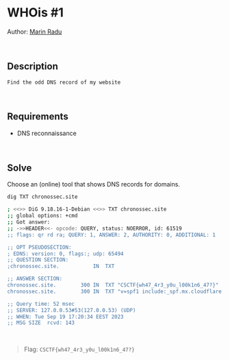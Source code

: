 # WHOis #1
Author: [Marin Radu](https://github.com/ChronosPK)

<br>

## Description
```
Find the odd DNS record of my website
```

<br>

## Requirements
- DNS reconnaissance

<br>

## Solve
Choose an (online) tool that shows DNS records for domains.

```bash
dig TXT chronossec.site

; <<>> DiG 9.18.16-1-Debian <<>> TXT chronossec.site
;; global options: +cmd
;; Got answer:
;; ->>HEADER<<- opcode: QUERY, status: NOERROR, id: 61519
;; flags: qr rd ra; QUERY: 1, ANSWER: 2, AUTHORITY: 0, ADDITIONAL: 1

;; OPT PSEUDOSECTION:
; EDNS: version: 0, flags:; udp: 65494
;; QUESTION SECTION:
;chronossec.site.			IN	TXT

;; ANSWER SECTION:
chronossec.site.		300	IN	TXT	"CSCTF{wh47_4r3_y0u_l00k1n6_47?}"
chronossec.site.		300	IN	TXT	"v=spf1 include:_spf.mx.cloudflare.net ~all"

;; Query time: 52 msec
;; SERVER: 127.0.0.53#53(127.0.0.53) (UDP)
;; WHEN: Tue Sep 19 17:20:34 EEST 2023
;; MSG SIZE  rcvd: 143
```

<br>

> Flag: `CSCTF{wh47_4r3_y0u_l00k1n6_47?}`
